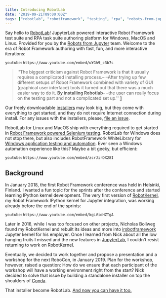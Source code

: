 ```yaml
---
title: Introducing RobotLab
date: "2019-09-21T09:00:00Z"
tags: ["robotlab", "robotframework", "testing", "rpa", "robots-from-jupyter", "jupyter"]
---
```


Say hello to [RobotLab](https://robots-from-jupyter.github.io/)! JupyterLab powered interactive Robot Framework test suite and RPA task suite authoring platform for Windows, MacOS and Linux. Provided for you by the [Robots from Jupyter](https://github.com/robots-from-jupyter) team. Welcome to the era of Robot Framework authoring with fast, fun, and more interactive iterations:

`youtube:https://www.youtube.com/embed/uYGh9_c3b7s`

> ''The biggest criticism against Robot Framework is that it usually requires a complicated installing process.– –After trying up few different setups of Robot Framework combined with variety of GUI (graphical user interface) tools it turned out that there was a much easier way to do it. **By installing Robotlab**– –the user can really focus on the testing  part and not a complicated set up.'' [1]

Our freely downloadable [installers](https://github.com/robots-from-jupyter/robotlab/releases) may look big, but they come with everything to get started, and they do not require Internet connection during install. For any issues with the installers, please, [file an issue](https://github.com/robots-from-jupyter/robotlab/issues).

RobotLab for Linux and MacOS ship with everything required to get started in [Robot Framework powered Selenium testing](https://robots-from-jupyter.github.io/robotkernel/notebooks/05%20Interactive%20Selenium.html). RobotLab for Windows does not stop there, but also includes RobotFramework WhiteLibrary for [Windows application testing and automation](https://robots-from-jupyter.github.io/robotkernel/notebooks/08%20Interactive%20WhiteLibrary.html). Ever seen a Windows automation experience like this? Maybe a bit geeky, but efficient:

`youtube:https://www.youtube.com/embed/zcrJirDX28I`

Background
----------

In January 2018, the first Robot Framework conference was held in Helsinki, Finland. I wanted a fun topic for the sprints after the conference and started learning IPython kernel development. The very first version of [RobotKernel](https://pypi.org/project/robotkernel/), my Robot Framework IPython kernel for Jupyter integration, was working already before the end of the sprints:

`youtube:https://www.youtube.com/embed/kgLVioHZTgA`

Later in 2018, while I was too focused on other projects, Nicholas Bollweg found my RobotKernel and rebuilt its ideas and more into [irobotframework](https://github.com/gtri/irobotframework) Jupyter kernel for his employer. Once I learned from Nick about all the low hanging fruits I missed and the new features in [JupyterLab](https://jupyterlab.readthedocs.io/en/stable/), I couldn't resist returning to work on RobotKernel.

Eventually, we decided to work together and propose a presentation and a workshop for the next RoboCon, in January 2019. Plan for the workshop, however, raised a question: How do we ensure that each participant of the workshop will have a working environment right from the start? Nick decided to solve that issue by building a standalone installer on top the shoulders of [Conda](https://docs.conda.io/en/latest/).

That installer become RobotLab. [And now you can have it too.](https://robots-from-jupyter.github.io/)

[1]: http://urn.fi/URN:NBN:fi:amk-201905109178 "Rautavesi T. 2019. Test automation as a part of agile software development."
